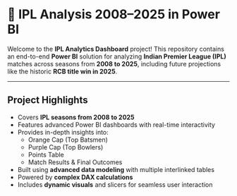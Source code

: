 # 🏏 IPL Analysis 2008–2025 in Power BI

Welcome to the **IPL Analytics Dashboard** project! This repository contains an end-to-end **Power BI** solution for analyzing **Indian Premier League (IPL)** matches across seasons from **2008 to 2025**, including future projections like the historic **RCB title win in 2025**.

---

##  Project Highlights

- Covers **IPL seasons from 2008 to 2025**
- Features advanced Power BI dashboards with real-time interactivity
- Provides in-depth insights into:
  - Orange Cap (Top Batsmen)
  - Purple Cap (Top Bowlers)
  -  Points Table
  -  Match Results & Final Outcomes
- Built using **advanced data modeling** with multiple interlinked tables
- Powered by **complex DAX calculations**
- Includes **dynamic visuals** and slicers for seamless user interaction



